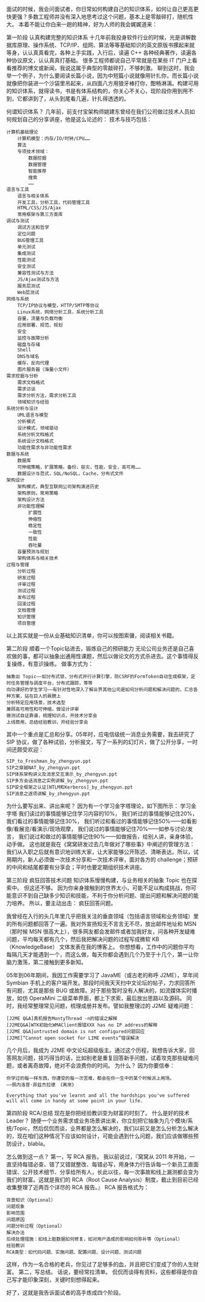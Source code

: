 面试的时候，我会问面试者，你日常如何构建自己的知识体系，如何让自己更高更快更强？多数工程师并没有深入地思考过这个问题，基本上是零敲碎打，随机性大。
本着不能让你白来一趟的精神，好为人师的我会娓娓道来：
 
第一阶段 认真构建完整的知识体系
十几年前我投身软件行业的时候，光是讲解数据库原理、操作系统、TCP/IP、组网、算法等等基础知识的英文原版书摞起来就等身，认认真真看完，各种上手实践，入行后，读遍 C++ 各种经典著作，读遍各种协议原文，认认真真打基础。
很多工程师都说自己平常就是在某些 IT 门户上看看推荐的博文或新闻，我说这属于典型的零敲碎打，不够刺激。
聊到这时，我会举一个例子，为什么要阅读长篇小说，因为中短篇小说就像用针扎你，而长篇小说就像把你装进一个沙袋里吊起来，从四面八方用狼牙棒打你，酣畅淋漓。构建可用的知识体系，就得读书，书是有体系结构的，你关心不关心，现阶段你用到用不到，它都讲到了，从头到尾看几遍，针扎得透透的。
 
何谓知识体系？
几年前，前支付宝架构师姚建东曾经在我们公司做过技术人员如何规划自己的分享讲座，他是这么论述的：
技术与技巧包括：

    计算机基础理论
        计算机模型：内存/IO/时钟/CPU……
        算法
        专项技术领域：
            数据挖掘
            数据管理
            智能推荐
            搜索
            ……
    语言与工具
        语言与相关体系
        开发工具，分析工具，代码管理工具
        HTML/CSS/JS/Ajax
        常用框架与第三方类库
    调试与测试
        调试方法和哲学
        定位问题
        BUG管理工具
        单元测试
        集成测试
        性能测试
        安全测试
        兼容性测试与方法
        JS/Ajax测试与方法
        服务层测试
        Web层测试
    网络与系统
        TCP/IP协议与模型，HTTP/SMTP等协议
        Linux系统，网络分析工具，系统分析工具
        容量，流量与负载均衡
        应用部署、规范、规划
        安全
        监控与故障分析
        磁盘与存储
        Shell
        DNS与域名
        缓存，反向代理
        图片服务器（海量小文件）
    需求挖掘与分析
        需求文档格式
        需求访谈
        需求分析方法，需求分析工具
        领域知识与经验
    系统分析与设计
        UML语言与模型
        分析模式
        设计模式，领域驱动
        系统分析文档格式
        系统设计文档格式
        功能性需求与非功能性需求
    数据与系统
        数据库
        可伸缩策略，扩展策略，备份，容灾，性能，安全，高可用……
        数据设计与范式，SQL/NoSQL，Cache，分布式文件
    架构设计
        架构模式，典型互联网公司架构演进历史
        架构原则，常用策略
        架构设计方法
        非功能性理解
            扩展性
            伸缩性
            稳定性
            一致性
            性能
            吞吐量
        容量预测与规划
        架构体系与相关技术
    过程与管理
        分析过程
        研发过程
        评审过程
        测试过程
        发布过程
        回滚过程
        文档管理
        知识管理
        项目管理

以上其实就是一份从业基础知识清单，你可以按图索骥，阅读相关书籍。
 
第二阶段 顺着一个Topic钻进去，锻炼自己的预研能力
无论公司业务还是自己喜欢做的事，都可以抽象出通用性课题，然后以做论文的方式杀进去。这个事情得反复操练，有意识操练。
做事方式为：

    抽象出 Topic——如分布式锁，分布式并行计算引擎，防CSRF的FormToken自动生成框架，定时任务管理与调度平台，分布式跟踪，等等
    向功课好的学生学习——有针对性地深入了解业界其他公司是如何分析问题和解决问题的，汇总各种方案，站在巨人的肩膀上
    分析特定应用场景，技术选型
    兼顾高可用性和可伸缩，做设计评审
    做测试自证靠谱，梳理知识点，开技术分享会
    上线商用，总结经验教训，开经验分享会

 
其中一个重点是汇总和分享。05年时，应电信级统一消息业务需要，我去研究了 SIP 协议，做了各种试验，分析报文，写了一系列的幻灯片，做了公开分享，一时间还颇受欢迎：

    SIP_to_Freshman_by_zhengyun.ppt
    SIP之穿越NAT_by_zhengyun.ppt
    SIP体系架构讲义及消息交互演示_by_zhengyun.ppt
    SIP多方会话消息之实例讲解_by_zhengyun.ppt
    SIP安全框架之认证[NTLM和Kerberos]_by_zhengyun.ppt
    SIP消息之逐项讲解_by_zhengyun.ppt

为什么要写出来、讲出来呢？
因为有一个学习金字塔理论，如下图所示：
学习金字塔
我们读过的事情能够记住学习内容的10%，
我们听过的事情能够记住20%，
我们看过的事情能够记住30%，
我们听过和看过的事情能够记住50%——如看影像/看展览/看演示/现场观摩，
我们说过的事情能够记住70%——如参与讨论/发言，
我们说过和做过的事情能够记住90%——如做报告，给别人讲，亲身体验，动手做。
这也就是我在《窝窝研发过去几年做对了哪些事》中阐述的管理方法：我们从入职之后就有意识地训练大家，让大家能够公开陈述、清晰表达。所以，试用期内，新人必须做一次技术分享和一次技术评审，面对各方的 challenge；预研的中间和结尾都要有分享会；平时也要定期组织技术讲座。
 
第三阶段 疯狂回答技术问题
知识体系慢慢构建，与业务相关的抽象 Topic 也在探索中。
但这还不够。
因为你亲身接触到的世界太小，可能不足以构成挑战，你可能意识不到自己缺多少知识和技能，不利于你分析问题、提出问题和解决问题的能力培养。
所以，要主动出击：
疯狂回答问题。
 
我曾经在入行的头几年里几乎把我关注的垂直领域（包括语言领域和业务领域）里的所有问题都回答了一遍。我对外宣扬知无不言言无不尽，放出邮件地址和 MSN（那时候 MSN 很高大上），很多网友都会发邮件或者加我好友，问各种开发疑难问题，平均每天都有几个，然后我把解决问题的过程写成微软 KB（KnowledgeBase） 文体发表在我的博客上。
你想想看，工作中的问题你平均每隔几天才能遇到一个，而这么做，每天你都会遇到几个乃至于十几个，第一让你脑力激荡，第二接触到更多新知。
 
05年到06年期间，我因工作需要学习了 JavaME（或古老的称呼 J2ME），早年间 Symbian 手机上的客户端开发。那段时间我天天扫中文论坛的帖子，力求回答所有问题，尤其是那些 BUG 或故障。对于那些暂时没有人解决的，如流媒体实时播放，如仿 OperaMini 二级菜单界面，都上下求索，最后放出思路以及源码。
同时，我经常整理常见问题，梳理成册并发布。譬如我整理过的 J2ME 疑难问题：

    [J2ME Q&A]真机报告MontyThread -n的错误之解释
    [J2MEQ&A]WTK初始化WMAClient报错XXX has no IP address的解释
    [J2ME Q&A]untrusted domain is not configured问题回应
    [J2ME]“Cannot open socket for LIME events”错误解决

几个月后，我成为 J2ME 中文论坛超级版主。通过这个历程，我想告诉大家，回答网友问题，技巧得当的话，比如别老是重复回答新手问题，试着攻克那些疑难问题，或者离奇故障，绝对不会浪费你的时间。
为什么？
因为你要信奉：

    你学过的每一样东西，你遭受的每一次苦难，都会在你一生中的某个时候派上用场。
    ——佩内洛普·菲兹杰拉德 《离岸》
     
    Everything that you've learnt and all the hardships you've suffered will all come in handy at some point in your life.

 
第四阶段 RCA/总结
现在是你把经验教训变为财富的时刻了。
什么是好的技术 Leader？
随便一个业务需求或业务场景讲出来，你立刻把它抽象为几个模块/系统/Topic，然后侃侃而谈，业界都是怎么解决的，我们以前又是怎么分析怎么解决的，现在咱们这种情况下应该如何设计，可能会遇到什么问题，我们应该做哪些预防设计，blabla。
 
怎么做到这一点？
第一，写 RCA 报告。
我以前说过，『窝窝从 2011 年开始，一直坚持每错必查、错了又错就整改、每错必写，用身体力行告诉每一个新员工直面错误、公开技术细节、分享给所有人，长此以往，每一次事故和线上漏测都会变为我们的财富。这就是我们的 RCA（Root Cause Analysis）制度，截止到目前已经收集整理了近两百个详尽的 RCA 报告。』
RCA 报告格式为：

    背景知识（Optional）
    问题现象
    影响范围
    问题原因
    问题分析过程（Optional）
    解决办法
    后续处理措施：如线上脏数据如何修复，如对用户造成的影响如何弥补等（Optional）
    经验教训
    RCA类型：如代码问题、实施问题、配置问题、设计问题、测试问题

这样，作为一名合格的老兵，你见过了足够多的血，并且把它们变成了你的人生财富。
第二，写总结。
话说，要经常拉清单。
侃侃而谈得有资料，这些都得是你自己写才能印象深刻，关键时刻想得起来。
 
好了，这就是我告诉面试者的高手炼成四个阶段。
